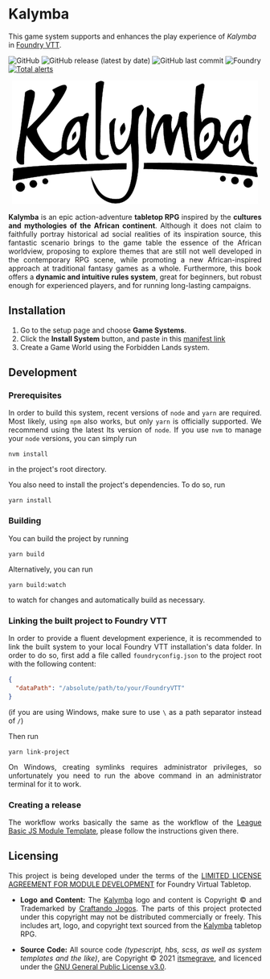 # Kalymba

This game system supports and enhances the play experience of _Kalymba_ in [Foundry VTT](https://foundryvtt.com/).

![GitHub](https://img.shields.io/github/license/itsmegrave/kalymba?style=flat-square)
![GitHub release (latest by date)](https://img.shields.io/github/downloads/itsmegrave/kalymba/latest/total?style=flat-square)
![GitHub last commit](https://img.shields.io/github/last-commit/itsmegrave/kalymba?style=flat-square)
![Foundry](https://img.shields.io/badge/dynamic/json.svg?url=https://raw.githubusercontent.com/itsmegrave/kalymba/main/src/system.json&label=Foundry&query=$.compatibleCoreVersion&colorB=blue&style=flat-square)
[![Total alerts](https://img.shields.io/lgtm/alerts/g/itsmegrave/kalymba.svg?logo=lgtm&logoWidth=18)](https://lgtm.com/projects/g/itsmegrave/kalymba/alerts/)

<div align=center>

![Kalymba](src/assets/images/logo.png)

</div>

<div align=justify>

**Kalymba** is an epic action-adventure **tabletop RPG** inspired by the **cultures and mythologies of the African continent**. Although it does not claim to faithfully portray historical ad social realities of its inspiration source, this fantastic scenario brings to the game table the essence of the African worldview, proposing to explore themes that are still not well developed in the contemporary RPG scene, while promoting a new African-inspired approach at traditional fantasy games as a whole. Furthermore, this book offers a **dynamic and intuitive rules system**, great for beginners, but robust enough for experienced players, and for running long-lasting campaigns.

</div>

<div align=justify>

## Installation

1. Go to the setup page and choose **Game Systems**.
2. Click the **Install System** button, and paste in this [manifest link](https://github.com/itsmegrave/kalymba/releases/latest/download/system.json)
3. Create a Game World using the Forbidden Lands system.

</div>

<div align=justify>

## Development

### Prerequisites

In order to build this system, recent versions of `node` and `yarn` are
required. Most likely, using `npm` also works, but only `yarn` is officially
supported. We recommend using the latest lts version of `node`. If you use `nvm`
to manage your `node` versions, you can simply run

```shell
nvm install
```

in the project's root directory.

You also need to install the project's dependencies. To do so, run

```shell
yarn install
```

### Building

You can build the project by running

```shell
yarn build
```

Alternatively, you can run

```shell
yarn build:watch
```

to watch for changes and automatically build as necessary.

### Linking the built project to Foundry VTT

In order to provide a fluent development experience, it is recommended to link
the built system to your local Foundry VTT installation's data folder. In
order to do so, first add a file called `foundryconfig.json` to the project root
with the following content:

```json
{
  "dataPath": "/absolute/path/to/your/FoundryVTT"
}
```

(if you are using Windows, make sure to use `\` as a path separator instead of
`/`)

Then run

```shell
yarn link-project
```

On Windows, creating symlinks requires administrator privileges, so unfortunately
you need to run the above command in an administrator terminal for it to work.

### Creating a release

The workflow works basically the same as the workflow of the [League Basic JS Module Template], please follow the
instructions given there.
</div>

<div align=justify>

## Licensing

This project is being developed under the terms of the
[LIMITED LICENSE AGREEMENT FOR MODULE DEVELOPMENT] for Foundry Virtual Tabletop.

- **Logo and Content:** The [Kalymba](https://dungeonist.com/kalymba-rpg-1a-edicao-digital/) logo and content is Copyright © and Trademarked by [Craftando Jogos](http://craftandojogos.com/). The parts of this project protected under this copyright may not be distributed commercially or freely. This includes art, logo, and copyright text sourced from the [Kalymba](https://dungeonist.com/kalymba-rpg-1a-edicao-digital/) tabletop RPG.

- **Source Code:** All source code _(typescript, hbs, scss, as well as system templates and the like)_, are Copyright © 2021 [itsmegrave](https://github.com/itsmegrave), and licenced under the [GNU General Public License v3.0](https://github.com/itsmegrave/kalymba/blob/main/LICENSE).

</div>

[League Basic JS Module Template]: https://github.com/League-of-Foundry-Developers/FoundryVTT-Module-Template
[LIMITED LICENSE AGREEMENT FOR MODULE DEVELOPMENT]: https://foundryvtt.com/article/license/
